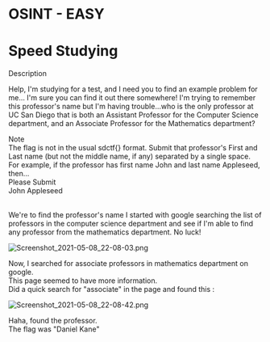 # OSINT - EASY
#  Speed Studying
  
Description
  
Help, I'm studying for a test, and I need you to find an example problem for me... I'm sure you can find it out there somewhere! I'm trying to remember this professor's name but I'm having trouble...who is the only professor at UC San Diego that is both an Assistant Professor for the Computer Science department, and an Associate Professor for the Mathematics department?  
  
Note  
The flag is not in the usual sdctf{} format. Submit that professor's First and Last name (but not the middle name, if any) separated by a single space. For example, if the professor has first name John and last name Appleseed, then...  
Please Submit  
John Appleseed  

<br />  
We're to find the professor's name
I started with google searching the list of professors in the computer science department and see if I'm able to find any professor from the mathematics department.  
No luck!  
  
![Screenshot_2021-05-08_22-08-03.png](https://github.com/jkdarun/CTF-write-ups/blob/main/SDCTF/images/Screenshot_2021-05-08_22-08-03.png)

Now, I searched for associate professors in mathematics department on google.  
This page seemed to have more information.  
Did a quick search for "associate" in the page and found this :  

![Screenshot_2021-05-08_22-08-42.png](https://github.com/jkdarun/CTF-write-ups/blob/main/SDCTF/images/Screenshot_2021-05-08_22-08-42.png)

Haha, found the professor.  
The flag was "Daniel Kane" 

